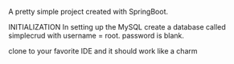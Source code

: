 A pretty simple project created with SpringBoot.

INITIALIZATION
In setting up the MySQL
create a database called simplecrud
with username = root. 
password is blank.

clone to your favorite IDE and it should work like a charm
